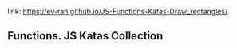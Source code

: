 link:  https://ev-ran.github.io/JS-Functions-Katas-Draw_rectangles/.

## Functions. JS Katas Collection
 
